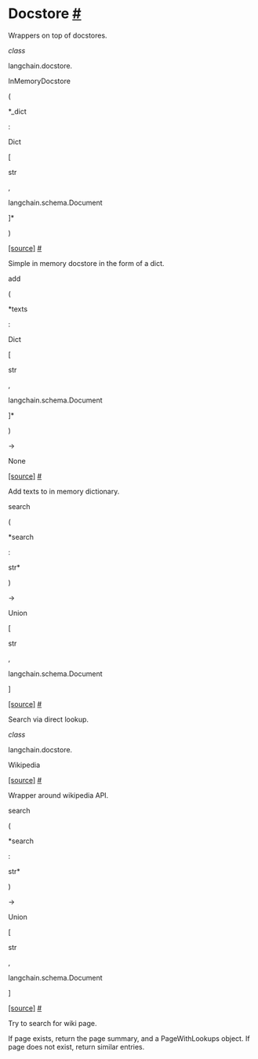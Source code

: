 




 Docstore
 [#](#module-langchain.docstore "Permalink to this headline")
========================================================================



 Wrappers on top of docstores.
 




*class*


 langchain.docstore.
 



 InMemoryDocstore
 


 (
 
*_dict
 



 :
 





 Dict
 


 [
 


 str
 


 ,
 




 langchain.schema.Document
 


 ]*

 )
 
[[source]](../../_modules/langchain/docstore/in_memory#InMemoryDocstore)
[#](#langchain.docstore.InMemoryDocstore "Permalink to this definition") 



 Simple in memory docstore in the form of a dict.
 






 add
 


 (
 
*texts
 



 :
 





 Dict
 


 [
 


 str
 


 ,
 




 langchain.schema.Document
 


 ]*

 )
 


 →
 


 None
 


[[source]](../../_modules/langchain/docstore/in_memory#InMemoryDocstore.add)
[#](#langchain.docstore.InMemoryDocstore.add "Permalink to this definition") 



 Add texts to in memory dictionary.
 








 search
 


 (
 
*search
 



 :
 





 str*

 )
 


 →
 


 Union
 


 [
 


 str
 


 ,
 




 langchain.schema.Document
 


 ]
 



[[source]](../../_modules/langchain/docstore/in_memory#InMemoryDocstore.search)
[#](#langchain.docstore.InMemoryDocstore.search "Permalink to this definition") 



 Search via direct lookup.
 








*class*


 langchain.docstore.
 



 Wikipedia
 

[[source]](../../_modules/langchain/docstore/wikipedia#Wikipedia)
[#](#langchain.docstore.Wikipedia "Permalink to this definition") 



 Wrapper around wikipedia API.
 






 search
 


 (
 
*search
 



 :
 





 str*

 )
 


 →
 


 Union
 


 [
 


 str
 


 ,
 




 langchain.schema.Document
 


 ]
 



[[source]](../../_modules/langchain/docstore/wikipedia#Wikipedia.search)
[#](#langchain.docstore.Wikipedia.search "Permalink to this definition") 



 Try to search for wiki page.
 



 If page exists, return the page summary, and a PageWithLookups object.
If page does not exist, return similar entries.
 








